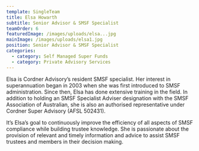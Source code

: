 ```yaml
---
template: SingleTeam
title: Elsa Howarth
subtitle: Senior Advisor & SMSF Specialist
teamOrder: 6
featuredImage: /images/uploads/elsa...jpg
mainImage: /images/uploads/elsa1.jpg
position: Senior Advisor & SMSF Specialist
categories:
  - category: Self Managed Super Funds
  - category: Private Advisory Services
---
```

Elsa is Cordner Advisory’s resident SMSF specialist. Her interest in superannuation began in 2003 when she was first introduced to SMSF administration. Since then, Elsa has done extensive training in the field. In addition to holding an SMSF Specialist Adviser designation with the SMSF Association of Australian, she is also an authorised representative under Cordner Super Advisory (AFSL 502431).

It’s Elsa’s goal to continuously improve the efficiency of all aspects of SMSF compliance while building trustee knowledge. She is passionate about the provision of relevant and timely information and advice to assist SMSF trustees and members in their decision making.
